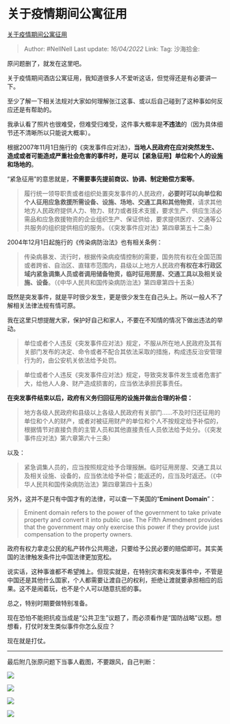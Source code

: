 # 关于疫情期间公寓征用

[关于疫情期间公寓征用](https://zhuanlan.zhihu.com/p/498825835)

> Author: #NellNell
> Last update: *16/04/2022*
> Link:
> Tag:
> 沙海拾金:

原问题删了，就发在这里吧。

关于疫情期间酒店公寓征用，我知道很多人不爱听这话，但觉得还是有必要讲一下。

至少了解一下相关法规对大家如何理解张江这事、或以后自己碰到了这种事如何反应还是有帮助的。

我承认看了照片也很难受，但难受归难受，这件事大概率是**不违法**的（因为具体细节还不清晰所以只能说大概率）。

根据2007年11月1日施行的《突发事件应对法》，**当地人民政府在应对突然发生、造成或者可能造成严重社会危害的事件时，是可以【紧急征用】单位和个人的设施和场地的**。

“紧急征用”的意思就是，**不需要事先提前商议、协调、制定赔偿方案等**。

> 履行统一领导职责或者组织处置突发事件的人民政府，**必要时可以向单位和个人征用应急救援所需设备、设施、场地、交通工具和其他物资**，请求其他地方人民政府提供人力、物力、财力或者技术支援，要求生产、供应生活必需品和应急救援物资的企业组织生产、保证供给，要求提供医疗、交通等公共服务的组织提供相应的服务。（《突发事件应对法》第四章第五十二条）

2004年12月1日起施行的《传染病防治法》也有相关条例：

> 传染病暴发、流行时，根据传染病疫情控制的需要，国务院有权在全国范围或者跨省、自治区、直辖市范围内，县级以上地方人民政府**有权在本行政区域内紧急调集人员或者调用储备物资，临时征用房屋、交通工具以及相关设施、设备**。（《中华人民共和国传染病防治法》第四章第四十五条）

既然是突发事件，就是平时很少发生，更是很少发生在自己头上。所以一般人不了解相关法律法规有情可原。

我在这里只想提醒大家，保护好自己和家人，不要在不知情的情况下做出违法的举动。

> 单位或者个人违反《突发事件应对法》规定，不服从所在地人民政府及其有关部门发布的决定、命令或者不配合其依法采取的措施，构成违反治安管理行为的，由公安机关依法给予处罚。

> 单位或者个人违反《突发事件应对法》规定，导致突发事件发生或者危害扩大，给他人人身、财产造成损害的，应当依法承担民事责任。

**在突发事件结束以后，政府有义务归回征用的设施并做出合理的补偿：**

> 地方各级人民政府和县级以上各级人民政府有关部门……不及时归还征用的单位和个人的财产，或者对被征用财产的单位和个人不按规定给予补偿的，根据情节对直接负责的主管人员和其他直接责任人员依法给予处分。（《突发事件应对法》第六章第六十三条）

以及：

> 紧急调集人员的，应当按照规定给予合理报酬。临时征用房屋、交通工具以及相关设施、设备的，应当依法给予补偿；能返还的，应当及时返还。（《中华人民共和国传染病防治法》第四章第四十五条）

另外，这并不是只有中国才有的法律，可以查一下美国的“**Eminent Domain**”：

> Eminent domain refers to the power of the government to take private property and convert it into public use. The Fifth Amendment provides that the government may only exercise this power if they provide just compensation to the property owners.

政府有权力拿走公民的私产转作公共用途，只要给予公民必要的赔偿即可。其实美国的法律触发条件比中国法律更加宽松。

说实话，这种事谁都不希望摊上。但现实就是，在特别灾害和突发事件中，不管是中国还是其他什么国家，个人都需要让渡自己的权利，拒绝让渡就要承担相应的后果。这不是闹着玩，也不是个人可以随意抗拒的事。

总之，特别时期要做特别准备。

现在恐怕不能把抗疫当成是“公共卫生”议题了，而必须看作是“国防战略”议题。想想看，打仗时发生类似事件你怎么反应？

现在就是打仗。

---

最后附几张原问题下当事人截图，不要跟风，自己判断：

![](https://pic4.zhimg.com/v2-cc16840624a231be051fe33a4656384f_b.jpg)

![](https://pic1.zhimg.com/v2-ae454495102c192098a70564d0a7c894_b.jpg)

![](https://pic2.zhimg.com/v2-96bd0b2f396dd3fa64bd88687b362671_b.jpg)

![](https://pic1.zhimg.com/v2-9b8c556e5d98baec19bb64ff92844328_b.jpg)
